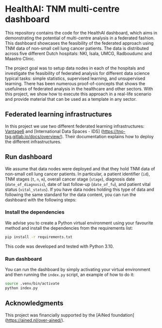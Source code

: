 # HealthAI: TNM multi-centre dashboard

This repository contains the code for the HealthAI dashboard, which aims in 
demonstrating the potential of multi-centre analysis in a federated fashion. 
This dashboard showcases the feasibility of the federated approach using 
TNM data of non-small cell lung cancer patients. The data is distributed 
across five different Dutch hospitals: NKI, Isala, UMCG, Radboudumc and 
Maastro Clinic.

The project goal was to setup data nodes in each of the hospitals and 
investigate the feasibility of federated analysis for different data science 
typical tasks: simple statistics, supervised learning, and unsupervised 
learning. There has been numerous proof-of-concepts that shows the 
usefulness of federated analysis in the healthcare and other sectors. With 
this project, we show how to execute this approach in a real-life scenario 
and provide material that can be used as a template in any sector.

## Federated learning infrastructures

In this project we use two different federated learning infrastructures:
[Vantage6](https://vantage6.ai/) and [International Data Spaces - IDS]
(https://tno-tsg.gitlab.io/docs/overview/).
Their documentation explains how to deploy the different infrastructures.

## Run dashboard

We assume that data nodes were deployed and that they hold TNM data of 
non-small cell lung cancer patients. In particular, a patient identifier (`id`), 
TNM stages (`t`, `n`, `m`), overall cancer stage (`stage`), diagnosis date 
(`date_of_diagnosis`), date of last follow-up (`date_of_fu`), and patient vital 
status (`vital_status`). If you have data nodes holding this type of data and 
following the same standard for the data content, you can run the dashboard 
with the following steps:

### Install the dependencies

We advise you to create a Python virtual environment using your favourite 
method and install the dependencies from the requirements list:

``` bash
pip install -r requirements.txt 
```

This code was developed and tested with Python 3.10.

### Run dashboard

You can run the dashboard by simply activating your virtual environment and 
then running the `index.py` script, an example of how to do it:

``` bash
source .venv/bin/activate 
python index.py
```

## Acknowledgments

This project was financially supported by the [AiNed foundation]
(https://ained.nl/over-ained/).
